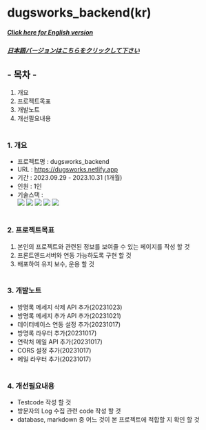 # dugsworks_backend(kr)

##### [Click here for English version](README_EN.md)

##### [日本語バージョンはこちらをクリックして下さい](README_JP.md)

## - 목차 -

1. 개요
2. 프로젝트목표
3. 개발노트
4. 개선필요내용
   </br>
   </br>

### 1. 개요

- 프로젝트명 : dugsworks_backend
- URL : https://dugsworks.netlify.app
- 기간 : 2023.09.29 - 2023.10.31 (1개월)
- 인원 : 1인
- 기술스택 : </br>
  <img src="https://img.shields.io/badge/node.js-339933?style=for-the-badge&logo=node.js&logoColor=white">
  <img src="https://img.shields.io/badge/express-000000?style=for-the-badge&logo=express&logoColor=white">
  <img src="https://img.shields.io/badge/Typescript-3178C6?style=for-the-badge&logo=Typescript&logoColor=white">
  <img src="https://img.shields.io/badge/Postman-FF6C37?style=for-the-badge&logo=Postman&logoColor=white">
  <img src="https://img.shields.io/badge/Git-F05032?style=for-the-badge&logo=Git&logoColor=white">
  </br>
  </br>

### 2. 프로젝트목표

1. 본인의 프로젝트와 관련된 정보를 보여줄 수 있는 페이지를 작성 할 것
2. 프론트엔드서버와 연동 가능하도록 구현 할 것
3. 배포하여 유지 보수, 운용 할 것
   </br>
   </br>

### 3. 개발노트

- 방명록 메세지 삭제 API 추가(20231023)
- 방명록 메세지 추가 API 추가(20231021)
- 데이터베이스 연동 설정 추가(20231017)
- 방명록 라우터 추가(20231017)
- 연락처 메일 API 추가(20231017)
- CORS 설정 추가(20231017)
- 메일 라우터 추가(20231017)
  </br>
  </br>

### 4. 개선필요내용

- Testcode 작성 할 것
- 방문자의 Log 수집 관련 code 작성 할 것
- database, markdown 중 어느 것이 본 프로젝트에 적합할 지 확인 할 것
